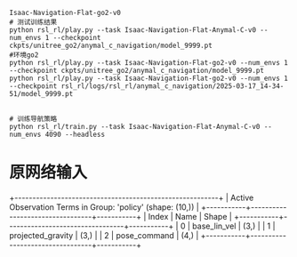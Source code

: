 
```
Isaac-Navigation-Flat-go2-v0
# 测试训练结果
python rsl_rl/play.py --task Isaac-Navigation-Flat-Anymal-C-v0 --num_envs 1 --checkpoint ckpts/unitree_go2/anymal_c_navigation/model_9999.pt
#环境go2 
python rsl_rl/play.py --task Isaac-Navigation-Flat-go2-v0 --num_envs 1 --checkpoint ckpts/unitree_go2/anymal_c_navigation/model_9999.pt
python rsl_rl/play.py --task Isaac-Navigation-Flat-go2-v0 --num_envs 1 --checkpoint rsl_rl/logs/rsl_rl/anymal_c_navigation/2025-03-17_14-34-51/model_9999.pt


```

```
# 训练导航策略
python rsl_rl/train.py --task Isaac-Navigation-Flat-Anymal-C-v0 --num_envs 4090 --headless
```

# 原网络输入
+---------------------------------------------------------+
| Active Observation Terms in Group: 'policy' (shape: (10,)) |
+-----------+---------------------------------+-----------+
|   Index   | Name                            |   Shape   |
+-----------+---------------------------------+-----------+
|     0     | base_lin_vel                    |    (3,)   |
|     1     | projected_gravity               |    (3,)   |
|     2     | pose_command                    |    (4,)   |
+-----------+---------------------------------+-----------+
